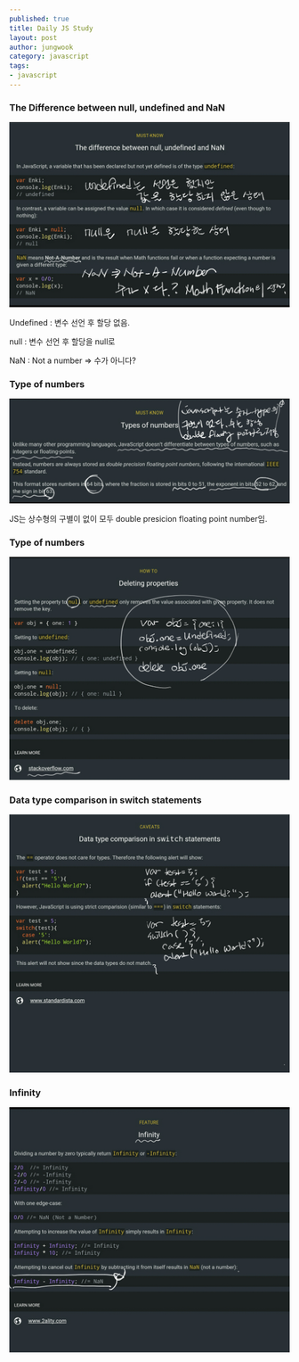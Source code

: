 ```yaml
---
published: true
title: Daily JS Study
layout: post
author: jungwook
category: javascript
tags:
- javascript
---
```


### The Difference between null, undefined and NaN

![The Difference between null, undefined and NaN](../images/Screenshot_2016-10-06-22-29-46.jpg "The Difference between null, undefined and NaN")

Undefined : 변수 선언 후 할당 없음.

null : 변수 선언 후 할당을 null로

NaN : Not a number => 수가 아니다?

### Type of numbers

![Type of numbers](../images/Screenshot_2016-10-06-22-32-29.jpg "Type of numbers")

JS는 상수형의 구별이 없이 모두 double presicion floating point number임.


### Type of numbers

![Deleting properties](../images/Screenshot_2016-10-06-22-35-12.jpg "Deleting properties")


### Data type comparison in switch  statements

![Data type comparison in switch  statements](../images/Screenshot_2016-10-06-22-37-34.jpg "Data type comparison in switch  statements")


### Infinity

![Infinity](../images/Screenshot_2016-10-06-22-39-06.jpg "Infinity")

